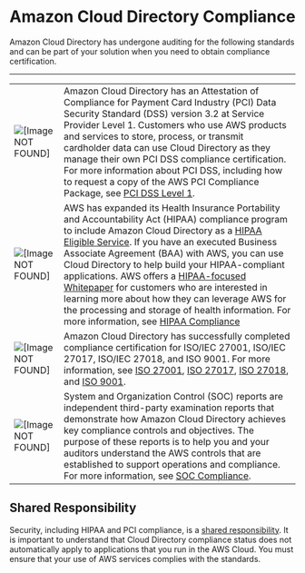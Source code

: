 # Amazon Cloud Directory Compliance<a name="cd_compliance"></a>

Amazon Cloud Directory has undergone auditing for the following standards and can be part of your solution when you need to obtain compliance certification\. 


****  

|  |  | 
| --- |--- |
| ![\[Image NOT FOUND\]](http://docs.aws.amazon.com/directoryservice/latest/admin-guide/images/PCI.png) | Amazon Cloud Directory has an Attestation of Compliance for Payment Card Industry \(PCI\) Data Security Standard \(DSS\) version 3\.2 at Service Provider Level 1\. Customers who use AWS products and services to store, process, or transmit cardholder data can use Cloud Directory as they manage their own PCI DSS compliance certification\. For more information about PCI DSS, including how to request a copy of the AWS PCI Compliance Package, see [PCI DSS Level 1](http://aws.amazon.com/compliance/pci-dss-level-1-faqs/)\. | 
| ![\[Image NOT FOUND\]](http://docs.aws.amazon.com/directoryservice/latest/admin-guide/images/HIPAA.jpg) | AWS has expanded its Health Insurance Portability and Accountability Act \(HIPAA\) compliance program to include Amazon Cloud Directory as a [HIPAA Eligible Service](https://aws.amazon.com/compliance/hipaa-eligible-services-reference/)\. If you have an executed Business Associate Agreement \(BAA\) with AWS, you can use Cloud Directory to help build your HIPAA\-compliant applications\. AWS offers a [HIPAA\-focused Whitepaper](https://d0.awsstatic.com/whitepapers/compliance/AWS_HIPAA_Compliance_Whitepaper.pdf) for customers who are interested in learning more about how they can leverage AWS for the processing and storage of health information\. For more information, see [HIPAA Compliance](https://aws.amazon.com/compliance/hipaa-compliance/) | 
| ![\[Image NOT FOUND\]](http://docs.aws.amazon.com/directoryservice/latest/admin-guide/images/ISO.png) | Amazon Cloud Directory has successfully completed compliance certification for ISO/IEC 27001, ISO/IEC 27017, ISO/IEC 27018, and ISO 9001\. For more information, see [ISO 27001](https://aws.amazon.com/compliance/iso-27001-faqs/), [ISO 27017](https://aws.amazon.com/compliance/iso-27017-faqs/), [ISO 27018](https://aws.amazon.com/compliance/iso-27018-faqs/), and [ISO 9001](https://aws.amazon.com/compliance/iso-9001-faqs/)\. | 
| ![\[Image NOT FOUND\]](http://docs.aws.amazon.com/directoryservice/latest/admin-guide/images/SOC.png) | System and Organization Control \(SOC\) reports are independent third\-party examination reports that demonstrate how Amazon Cloud Directory achieves key compliance controls and objectives\. The purpose of these reports is to help you and your auditors understand the AWS controls that are established to support operations and compliance\. For more information, see [SOC Compliance](https://aws.amazon.com/compliance/soc-faqs/)\. | 

## Shared Responsibility<a name="sharedresponsibilitycd"></a>

Security, including HIPAA and PCI compliance, is a [shared responsibility](https://aws.amazon.com/compliance/shared-responsibility-model/)\. It is important to understand that Cloud Directory compliance status does not automatically apply to applications that you run in the AWS Cloud\. You must ensure that your use of AWS services complies with the standards\. 